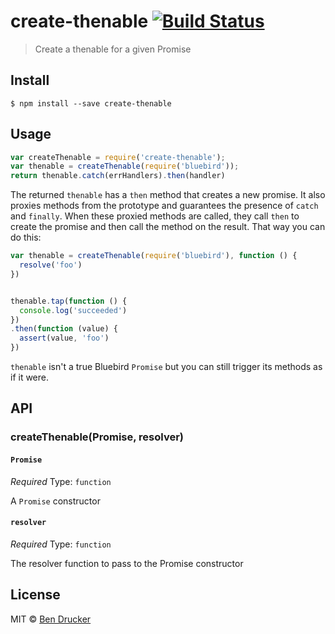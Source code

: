 # create-thenable [![Build Status](https://travis-ci.org/bendrucker/create-thenable.svg?branch=master)](https://travis-ci.org/bendrucker/create-thenable)

> Create a thenable for a given Promise

## Install

```
$ npm install --save create-thenable
```


## Usage

```js
var createThenable = require('create-thenable');
var thenable = createThenable(require('bluebird'));
return thenable.catch(errHandlers).then(handler)
```

The returned `thenable` has a `then` method that creates a new promise. It also proxies methods from the prototype and guarantees the presence of `catch` and `finally`. When these proxied methods are called, they call `then` to create the promise and then call the method on the result. That way you can do this:

```js
var thenable = createThenable(require('bluebird'), function () {
  resolve('foo')
})


thenable.tap(function () {
  console.log('succeeded')
})
.then(function (value) {
  assert(value, 'foo')
})
```

`thenable` isn't a true Bluebird `Promise` but you can still trigger its methods as if it were. 

## API

### createThenable(Promise, resolver)

#### `Promise`

*Required*
Type: `function`

A `Promise` constructor

#### `resolver`

*Required*
Type: `function`

The resolver function to pass to the Promise constructor

## License

MIT © [Ben Drucker](http://bendrucker.me)
